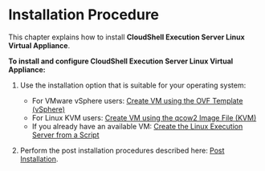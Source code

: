 # Installation Procedure

This chapter explains how to install **CloudShell Execution Server Linux Virtual Appliance**.

**To install and configure CloudShell Execution Server Linux Virtual Appliance:**

1. Use the installation option that is suitable for your operating system:

   - For VMware vSphere users: [Create VM using the OVF Template (vSphere)](https://help.quali.com/Online%20Help/0.0/Portal/Content/Linux/Crt-VM-vSphere-Tmpl.htm)
   - For Linux KVM users: [Create VM using the qcow2 Image File (KVM)](https://help.quali.com/Online%20Help/0.0/Portal/Content/Linux/Crt-VM-qcow2-Img.htm)
   - If you already have an available VM: [Create the Linux Execution Server from a Script](https://help.quali.com/Online%20Help/0.0/Portal/Content/Linux/Crt-VM-ES-Script.htm)

2. Perform the post installation procedures described here: [Post Installation](https://help.quali.com/Online%20Help/0.0/Portal/Content/Linux/Post-Instl.htm).